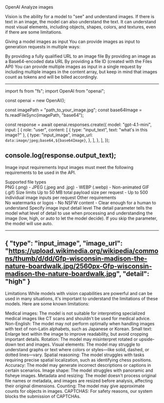 OpenAI Analyze images

Vision is the ability for a model to "see" and understand images. If there is text in an image, the model can also understand the text. It can understand most visual elements, including objects, shapes, colors, and textures, even if there are some limitations.

Giving a model images as input
You can provide images as input to generation requests in multiple ways:

By providing a fully qualified URL to an image file
By providing an image as a Base64-encoded data URL
By providing a file ID (created with the Files API)
You can provide multiple images as input in a single request by including multiple images in the content array, but keep in mind that images count as tokens and will be billed accordingly.

----
import fs from "fs";
import OpenAI from "openai";

const openai = new OpenAI();

const imagePath = "path_to_your_image.jpg";
const base64Image = fs.readFileSync(imagePath, "base64");

const response = await openai.responses.create({
    model: "gpt-4.1-mini",
    input: [
        {
            role: "user",
            content: [
                { type: "input_text", text: "what's in this image?" },
                {
                    type: "input_image",
                    image_url: `data:image/jpeg;base64,${base64Image}`,
                },
            ],
        },
    ],
});

console.log(response.output_text);
----

Image input requirements
Input images must meet the following requirements to be used in the API.

Supported file types	
PNG (.png) - JPEG (.jpeg and .jpg) - WEBP (.webp) - Non-animated GIF (.gif)
Size limits	
Up to 50 MB total payload size per request - Up to 500 individual image inputs per request
Other requirements	
No watermarks or logos - No NSFW content - Clear enough for a human to understand
Specify image input detail level
The detail parameter tells the model what level of detail to use when processing and understanding the image (low, high, or auto to let the model decide). If you skip the parameter, the model will use auto.

----
{
    "type": "input_image",
    "image_url": "https://upload.wikimedia.org/wikipedia/commons/thumb/d/dd/Gfp-wisconsin-madison-the-nature-boardwalk.jpg/2560px-Gfp-wisconsin-madison-the-nature-boardwalk.jpg",
    "detail": "high"
}
----

Limitations
While models with vision capabilities are powerful and can be used in many situations, it's important to understand the limitations of these models. Here are some known limitations:

Medical images: The model is not suitable for interpreting specialized medical images like CT scans and shouldn't be used for medical advice.
Non-English: The model may not perform optimally when handling images with text of non-Latin alphabets, such as Japanese or Korean.
Small text: Enlarge text within the image to improve readability, but avoid cropping important details.
Rotation: The model may misinterpret rotated or upside-down text and images.
Visual elements: The model may struggle to understand graphs or text where colors or styles—like solid, dashed, or dotted lines—vary.
Spatial reasoning: The model struggles with tasks requiring precise spatial localization, such as identifying chess positions.
Accuracy: The model may generate incorrect descriptions or captions in certain scenarios.
Image shape: The model struggles with panoramic and fisheye images.
Metadata and resizing: The model doesn't process original file names or metadata, and images are resized before analysis, affecting their original dimensions.
Counting: The model may give approximate counts for objects in images.
CAPTCHAS: For safety reasons, our system blocks the submission of CAPTCHAs.